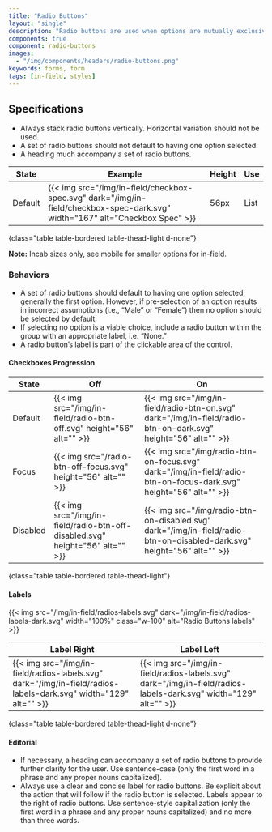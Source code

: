 ```yaml
---
title: "Radio Buttons"
layout: "single"
description: "Radio buttons are used when options are mutually exclusive."
components: true
component: radio-buttons
images:
  - "/img/components/headers/radio-buttons.png"
keywords: forms, form
tags: [in-field, styles]
---
```


## Specifications

- Always stack radio buttons vertically. Horizontal variation should not be used.
- A set of radio buttons should not default to having one option selected.
- A heading much accompany a set of radio buttons.

<!-- prettier-ignore-start -->
| State  | Example                                                                                           | Height | Use |
| ------ | ------------------------------------------------------------------------------------------------- |--------|--------|
| Default  | {{< img src="/img/in-field/checkbox-spec.svg" dark="/img/in-field/checkbox-spec-dark.svg" width="167" alt="Checkbox Spec" >}}   | 56px   | List  |
{class="table table-bordered table-thead-light d-none"}
<!-- prettier-ignore-end -->
**Note:** Incab sizes only, see mobile for smaller options for in-field.

### Behaviors

- A set of radio buttons should default to having one option selected, generally the first option. However, if pre-selection of an option results in incorrect assumptions (i.e., “Male” or “Female”) then no option should be selected by default.
- If selecting no option is a viable choice, include a radio button within the group with an appropriate label, i.e. “None.”
- A radio button’s label is part of the clickable area of the control.

#### Checkboxes Progression

<!-- prettier-ignore-start -->
| State    | Off                                                       | On                                                 | 
| -------- | ------------------------------------------------------------ | -------------------------------------------------------- |
| Default  | {{< img src="/img/in-field/radio-btn-off.svg" height="56" alt="" >}} | {{< img src="/img/in-field/radio-btn-on.svg" dark="/img/in-field/radio-btn-on-dark.svg" height="56" alt="" >}} |
| Focus    | {{< img src="/radio-btn-off-focus.svg" height="56" alt="" >}} | {{< img src="/img/radio-btn-on-focus.svg" dark="/img/in-field/radio-btn-on-focus-dark.svg" height="56" alt="" >}} | 
| Disabled | {{< img src="/img/in-field/radio-btn-off-disabled.svg" height="56" alt="" >}} | {{< img src="/img/radio-btn-on-disabled.svg" dark="/img/in-field/radio-btn-on-disabled-dark.svg" height="56" alt="" >}} | 
{class="table table-bordered table-thead-light"}
<!-- prettier-ignore-end -->


#### Labels

{{< img src="/img/in-field/radios-labels.svg" dark="/img/in-field/radios-labels-dark.svg" width="100%" class="w-100" alt="Radio Buttons labels" >}}

<!-- prettier-ignore-start -->
| Label Right                                                                                                     | Label Left                                                                                                      |
| --------------------------------------------------------------------------------------------------------------- | --------------------------------------------------------------------------------------------------------------- |
| {{< img src="/img/in-field/radios-labels.svg" dark="/img/in-field/radios-labels-dark.svg" width="129" alt="" >}} | {{< img src="/img/in-field/radios-labels.svg" dark="/img/in-field/radios-labels-dark.svg" width="129" alt="" >}} |
{class="table table-bordered table-thead-light d-none"}
<!-- prettier-ignore-end -->

#### Editorial

- If necessary, a heading can accompany a set of radio buttons to provide further clarity for the user. Use sentence-case (only the first word in a phrase and any proper nouns capitalized).
- Always use a clear and concise label for radio buttons. Be explicit about the action that will follow if the radio button is selected. Labels appear to the right of radio buttons. Use sentence-style capitalization (only the first word in a phrase and any proper nouns capitalized) and no more than three words.
